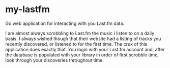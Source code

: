 my-lastfm
=========

Go web application for interacting with you Last.fm data.

I am almost always scrobbling to Last.fm the music I listen to on a daily basis. I always wished though that their website had a listing of tracks you recently discovered, or listened to for the first time. The crux of this application does exactly that. You login with your Last.fm account and, after the database is populated with your library in order of first scrobble time, look through your discoveries throughout time.

